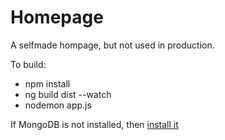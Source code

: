 # Homepage

A selfmade hompage, but not used in production.

To build:
* npm install
* ng build dist --watch
* nodemon app.js

If MongoDB is not installed, then [install it](https://docs.mongodb.com/manual/installation/)
